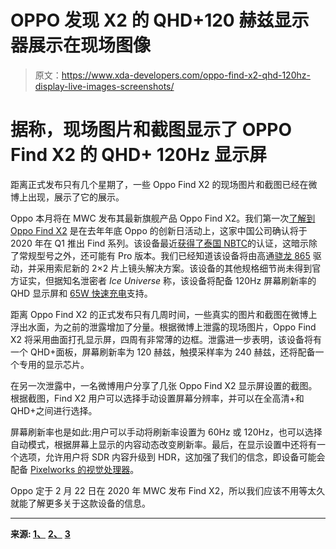 # OPPO 发现 X2 的 QHD+120 赫兹显示器展示在现场图像

> 原文：<https://www.xda-developers.com/oppo-find-x2-qhd-120hz-display-live-images-screenshots/>

# 据称，现场图片和截图显示了 OPPO Find X2 的 QHD+ 120Hz 显示屏

距离正式发布只有几个星期了，一些 Oppo Find X2 的现场图片和截图已经在微博上出现，展示了它的展示。

Oppo 本月将在 MWC 发布其最新旗舰产品 Oppo Find X2。我们第一次[了解到 Oppo Find X2](https://www.xda-developers.com/oppo-find-x2-snapdragon-865-sony-image-sensor/) 是在去年年底 Oppo 的创新日活动上，这家中国公司确认将于 2020 年在 Q1 推出 Find 系列。该设备最近[获得了泰国 NBTC](https://www.xda-developers.com/oppo-find-x2-pro-appears-certification-filing/)的认证，这暗示除了常规型号之外，还可能有 Pro 版本。我们已经知道该设备将由高通[骁龙 865](https://www.xda-developers.com/oppo-find-x2-sony-image-sensor-snapdragon-865/) 驱动，并采用索尼新的 2×2 片上镜头解决方案。该设备的其他规格细节尚未得到官方证实，但据知名泄密者 *Ice Universe* 称，该设备将配备 120Hz 屏幕刷新率的 QHD 显示屏和 [65W 快速充电](https://www.xda-developers.com/oppos-65w-supervooc-4000mah-battery-30-minutes/)支持。

距离 Oppo Find X2 的正式发布只有几周时间，一些真实的图片和截图在微博上浮出水面，为之前的泄露增加了分量。根据微博上泄露的现场图片，Oppo Find X2 将采用曲面打孔显示屏，四周有非常薄的边框。泄露进一步表明，该设备将有一个 QHD+面板，屏幕刷新率为 120 赫兹，触摸采样率为 240 赫兹，还将配备一个专用的显示芯片。

在另一次泄露中，一名微博用户分享了几张 Oppo Find X2 显示屏设置的截图。根据截图，Find X2 用户可以选择手动设置屏幕分辨率，并可以在全高清+和 QHD+之间进行选择。

屏幕刷新率也是如此:用户可以手动将刷新率设置为 60Hz 或 120Hz，也可以选择自动模式，根据屏幕上显示的内容动态改变刷新率。最后，在显示设置中还将有一个选项，允许用户将 SDR 内容升级到 HDR，这加强了我们的信念，即设备可能会配备 [Pixelworks 的视觉处理器](https://www.xda-developers.com/oppo-smartphone-pixelworks-visual-processor-multi-year-collaboration-agreement/)。

Oppo 定于 2 月 22 日在 2020 年 MWC 发布 Find X2，所以我们应该不用等太久就能了解更多关于这款设备的信息。

* * *

**来源: [1、](https://m.weibo.cn/detail/4468959086401050)** **[2、](https://m.weibo.cn/detail/4468968603641813)** **[3](https://m.weibo.cn/detail/4469276243098746)**